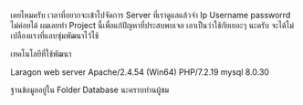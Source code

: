 เคยไหมครับ เวลาที่อยากจะเข้าไปจัดการ Server ที่เราดูแลแล้วจำ Ip Username passworrd ไม่ค่อยได้ ผมเลยทำ Project นี้เพื่อแก้ปัญหาที่ประสบพบเจอ เอาเป็นว่าใช้กัยเยอะๆ นะครับ จะได้ไม่เปลืองแรงที่แอบซุ่มพัฒนาไว้ไช้

เทคโนโลยีที่ใช้พัฒนา

Laragon web server
Apache/2.4.54 (Win64)  PHP/7.2.19
mysql 8.0.30 

ฐานข้อมูลอยู่ใน Folder Database นะคราบท่านผู้ชม

